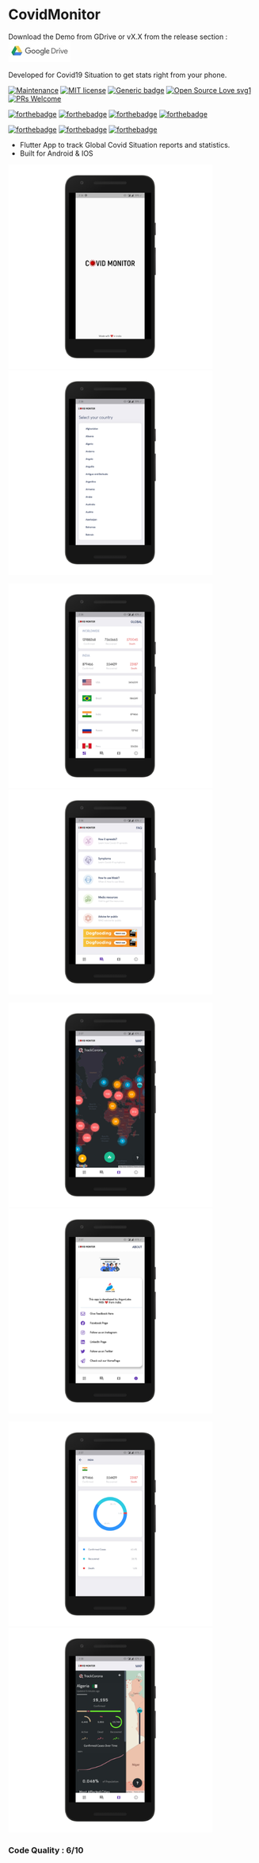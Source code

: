 # CovidMonitor
Download the Demo from GDrive or vX.X from the release section : <br>
[![playstore](https://raw.githubusercontent.com/satyajiit/BooksBay/master/Screen/drive.jpg)](https://play.google.com/store/apps/details?id=com.argonlabs.cardsx)

Developed for Covid19 Situation to get stats right from your phone.

[![Maintenance](https://img.shields.io/badge/Maintained%3F-YES-blueviolet.svg)](#)
[![MIT license](https://img.shields.io/badge/License-MIT-red.svg)](LICENSE)
[![Generic badge](https://img.shields.io/badge/Stable-YES-<COLOR>.svg)](#)
[![Open Source Love svg1](https://badges.frapsoft.com/os/v1/open-source.svg?v=103)](#)
[![PRs Welcome](https://img.shields.io/badge/PRs-welcome-brightgreen.svg?style=flat-square)](#)

[![forthebadge](https://forthebadge.com/images/badges/ages-12.svg)](#)
[![forthebadge](https://forthebadge.com/images/badges/built-with-love.svg)](#)
[![forthebadge](https://forthebadge.com/images/badges/built-for-android.svg)](#)
[![forthebadge](https://forthebadge.com/images/badges/makes-people-smile.svg)](#)


[![forthebadge](https://forthebadge.com/images/badges/approved-by-george-costanza.svg)](#)
[![forthebadge](https://forthebadge.com/images/badges/powered-by-electricity.svg)](#)
[![forthebadge](https://forthebadge.com/images/badges/powered-by-responsibility.svg)](#)

* Flutter App to track Global Covid Situation reports and statistics.
* Built for Android & IOS



<p float="center"> 
  <img src="/Screenshots/1.png" height="412" width="412" />
  <img src="/Screenshots/2.png" height="412" width="412" />
</p>

<p float="center"> 
<img src="/Screenshots/3.png" height="412" width="412" />
<img src="/Screenshots/4.png" height="412" width="412" />
  </p>

<p float="center"> 
<img src="/Screenshots/5.png" height="412" width="412"/>
<img src="/Screenshots/6.png" height="412" width="412" />
</p>

<p float="center"> 
<img src="/Screenshots/7.png" height="412" width="412" />
<img src="/Screenshots/8.png" height="412" width="412" />
</p>

### Code Quality : 6/10


